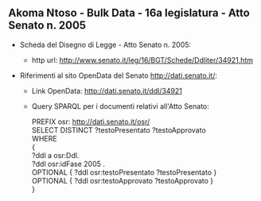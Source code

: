 ## Akoma Ntoso - Bulk Data - 16a legislatura - Atto Senato n. 2005 ##

* Scheda del Disegno di Legge - Atto Senato n. 2005:
	* http url: http://www.senato.it/leg/16/BGT/Schede/Ddliter/34921.htm

* Riferimenti al sito OpenData del Senato http://dati.senato.it/:
	* Link OpenData: http://dati.senato.it/ddl/34921
	* Query SPARQL per i documenti relativi all'Atto Senato:

        PREFIX osr: <http://dati.senato.it/osr/>  
		SELECT DISTINCT ?testoPresentato ?testoApprovato  
		WHERE  
		{  
		    ?ddl a osr:Ddl.  
		    ?ddl osr:idFase 2005 .  
		    OPTIONAL { ?ddl osr:testoPresentato ?testoPresentato }  
		    OPTIONAL { ?ddl osr:testoApprovato ?testoApprovato }  
		}
		